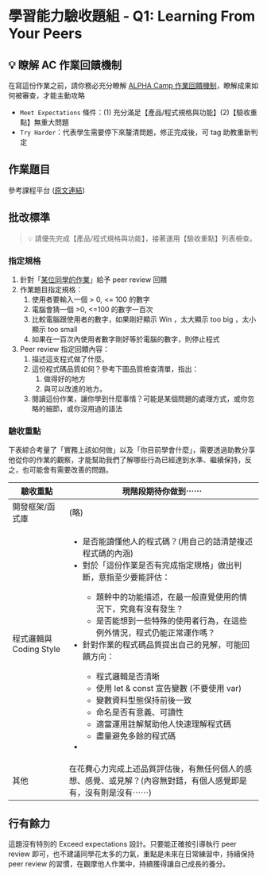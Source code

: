 # 學習能力驗收題組 - Q1: Learning From Your Peers

## 💡 瞭解 AC 作業回饋機制

在寫這份作業之前，請你務必充分瞭解 <a href="https://github.com/ALPHACamp/web-grading-rubic" target="_blank">ALPHA Camp 作業回饋機制</a>，瞭解成果如何被審查，才能主動攻略

- `Meet Expectations` 條件：(1) 充分滿足【產品/程式規格與功能】(2)【驗收重點】無重大問題
- `Try Harder`：代表學生需要停下來釐清問題，修正完成後，可 tag 助教重新判定

## 作業題目

參考課程平台 (<a href="https://lighthouse.alphacamp.co/courses/40/assignments/1238" target="_blank">原文連結</a>)

## 批改標準

> 💡  請優先完成【產品/程式規格與功能】，接著運用【驗收重點】列表檢查。

### 指定規格

1. 針對「[某位同學的作業](https://repl.it/@alphacamp/f1-exam-peer-review-sample)」給予 peer review 回饋
2. 作業題目指定規格：
   1.  使用者要輸入一個 > 0, <= 100 的數字
   1.  電腦會猜一個 >0, <=100 的數字一百次
   1. 比較電腦跟使用者的數字，如果剛好顯示 Win ，太大顯示 too big ，太小顯示 too small
   1. 如果在一百次內使用者數字剛好等於電腦的數字，則停止程式
3. Peer review 指定回饋內容： 
   1. 描述這支程式做了什麼。
   2. 這份程式碼品質如何？參考下圖品質檢查清單，指出：
      1. 做得好的地方
      2. 與可以改進的地方。
   3. 閱讀這份作業，讓你學到什麼事情？可能是某個問題的處理方式，或你忽略的細節，或你沒用過的語法

### 驗收重點

下表綜合考量了「實務上該如何做」以及「你目前學會什麼」，需要透過助教分享他從你的作業的觀察，才能幫助我們了解哪些行為已經達到水準、繼續保持，反之，也可能會有需要改善的問題。

<table>
  <thead>
    <tr>
      <th>驗收重點</td>
      <th>現階段期待你做到⋯⋯</td>
    </tr>
  </thead>
  <tbody>
    <tr>
      <td>開發框架/函式庫</td>
      <td>(略)</td>
    </tr>
    <tr>
      <td>程式邏輯與 Coding Style</td>
      <td>
        <ul>
          <li>是否能讀懂他人的程式碼？(用自己的話清楚複述程式碼的內涵)</li>
          <li>對於「這份作業是否有完成指定規格」做出判斷，意指至少要能評估：</li>
          <ul>
            <li>題幹中的功能描述，在最一般直覺使用的情況下，究竟有沒有發生？</li>
            <li>是否能想到一些特殊的使用者行為，在這些例外情況，程式仍能正常運作嗎？</li>
          </ul>
          <li>針對作業的程式碼品質提出自己的見解，可能回饋方向：</li>
          <ul>
            <li>程式邏輯是否清晰</li>
            <li>使用 let & const 宣告變數 (不要使用 var)</li>
            <li>變數資料型態保持前後一致</li>
            <li>命名是否有意義、可讀性</li>
            <li>適當運用註解幫助他人快速理解程式碼</li>
            <li>盡量避免多餘的程式碼</li>
          </ul>
          <li></li>
        </ul>
      </td>
      <tr>
        <td>其他</td>
        <td>在花費心力完成上述品質評估後，有無任何個人的感想、感覺、或見解？(內容無對錯，有個人感覺即是有，沒有則是沒有⋯⋯)</td>
      </tr>
    </tr>
  </tbody>
</table>

## 行有餘力

這題沒有特別的 Exceed expectations 設計。只要能正確按引導執行 peer review 即可，也不建議同學花太多的力氣，重點是未來在日常練習中，持續保持 peer review 的習慣，在觀摩他人作業中，持續獲得讓自己成長的養分。